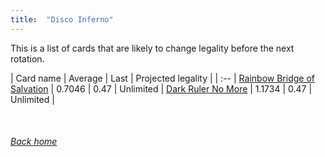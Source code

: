 ```yaml
---
title:  "Disco Inferno"
---
```


This is a list of cards that are likely to change legality before the next rotation.

| Card name | Average | Last | Projected legality |
| :-- |
[Rainbow Bridge of Salvation](https://db.ygoprodeck.com/card/?search=Rainbow%20Bridge%20of%20Salvation) | 0.7046 | 0.47 | Unlimited |
[Dark Ruler No More](https://db.ygoprodeck.com/card/?search=Dark%20Ruler%20No%20More) | 1.1734 | 0.47 | Unlimited |

<br>

###### [Back home](index)